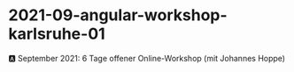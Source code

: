 # 2021-09-angular-workshop-karlsruhe-01
🅰️ September 2021: 6 Tage offener Online-Workshop (mit Johannes Hoppe) 
